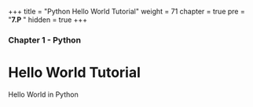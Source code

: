 +++
title = "Python Hello World Tutorial"
weight = 71
chapter = true
pre = "<b>7.P </b>"
hidden = true
+++

### Chapter 1 - Python

# Hello World Tutorial

Hello World in Python

